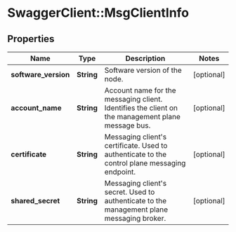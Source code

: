 # SwaggerClient::MsgClientInfo

## Properties
Name | Type | Description | Notes
------------ | ------------- | ------------- | -------------
**software_version** | **String** | Software version of the node. | [optional] 
**account_name** | **String** | Account name for the messaging client. Identifies the client on the management plane message bus. | [optional] 
**certificate** | **String** | Messaging client&#39;s certificate. Used to authenticate to the control plane messaging endpoint. | [optional] 
**shared_secret** | **String** | Messaging client&#39;s secret. Used to authenticate to the management plane messaging broker. | [optional] 



